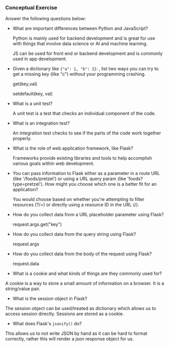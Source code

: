 ### Conceptual Exercise

Answer the following questions below:

- What are important differences between Python and JavaScript?

  Python is mainly used for backend development and is great for use with things that involve data science or AI and machine learning.

  JS can be used for front end or backend development and is commonly used in app development.


- Given a dictionary like ``{"a": 1, "b": 2}``: , list two ways you
  can try to get a missing key (like "c") *without* your programming
  crashing.

  get(key,val)

  setdefault(key, val)


- What is a unit test?

  A unit test is a test that checks an individual component of the code.


- What is an integration test?

  An integration test checks to see if the parts of the code work together properly.


- What is the role of web application framework, like Flask?

  Frameworks provide existing libraries and tools to help accomplish various goals within web development.


- You can pass information to Flask either as a parameter in a route URL (like '/foods/pretzel') or using a URL query param (like 'foods?type=pretzel'). How might you choose which one is a better fit for an application?

  You would choose based on whether you're attempting to filter resources (?/=) or directly using a resource ID in the URL (/). 
  

- How do you collect data from a URL placeholder parameter using Flask?

  request.args.get("key")


- How do you collect data from the query string using Flask?

  request.args


- How do you collect data from the body of the request using Flask?

  request.data


- What is a cookie and what kinds of things are they commonly used for?

A cookie is a way to store a small amount of information on a browser. It is a string/value pair. 


- What is the session object in Flask?

The session object can be used/treated as  dictionary which allows us to access session directly. Sessions are stored as a cookie.


- What does Flask's `jsonify()` do?

This allows us to not write JSON by hand as it can be hard to format correctly, rather this will render a json response object for us. 
